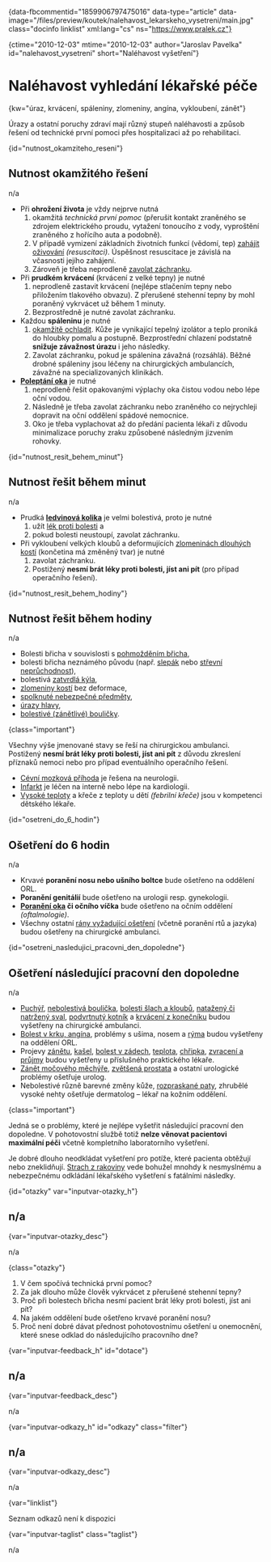 
{data-fbcommentid="1859906797475016" data-type="article" data-image="/files/preview/koutek/nalehavost\_lekarskeho\_vysetreni/main.jpg" class="docinfo linklist" xml:lang="cs" ns="https://www.pralek.cz"}

{ctime="2010-12-03" mtime="2010-12-03" author="Jaroslav Pavelka" id="nalehavost_vysetreni" short="Naléhavost vyšetření"}

# Naléhavost vyhledání lékařské péče

<!-- generated attribute kw by user_updatekw.sh on 2021-11-10, do not edit -->

{kw="úraz, krvácení, spáleniny, zlomeniny, angína, vykloubení, zánět"}

Úrazy a ostatní poruchy zdraví mají různý stupeň naléhavosti a způsob řešení od technické první pomoci přes hospitalizaci až po rehabilitaci.

{id="nutnost\_okamziteho\_reseni"}

## Nutnost okamžitého řešení

n/a

  * Při **ohrožení života** je vždy nejprve nutná 
      1. okamžitá _technická první pomoc_ (přerušit kontakt zraněného se zdrojem elektrického proudu, vytažení tonoucího z vody, vyproštění zraněného z hořícího auta a podobně).
      2. V případě vymizení základních životních funkcí (vědomí, tep) [zahájit oživování][1] _(resuscitaci)_. Úspěšnost resuscitace je závislá na včasnosti jejího zahájení.
      3. Zároveň je třeba neprodleně [zavolat záchranku][2].
  * Při **prudkém krvácení** (krvácení z velké tepny) je nutné 
      1. neprodleně zastavit krvácení (nejlépe stlačením tepny nebo přiložením tlakového obvazu). Z přerušené stehenní tepny by mohl poraněný vykrvácet už během 1 minuty.
      2. Bezprostředně je nutné zavolat záchranku.
  * Každou **spáleninu** je nutné 
      1. [okamžitě ochladit][3]. Kůže je vynikající tepelný izolátor a teplo proniká do hloubky pomalu a postupně. Bezprostřední chlazení podstatně **snižuje závažnost úrazu** i jeho následky.
      2. Zavolat záchranku, pokud je spálenina závažná (rozsáhlá). Běžné drobné spáleniny jsou léčeny na chirurgických ambulancích, závažné na specializovaných klinikách.
  * **[Poleptání oka][4]** je nutné 
      1. neprodleně řešit opakovanými výplachy oka čistou vodou nebo lépe oční vodou.
      2. Následně je třeba zavolat záchranku nebo zraněného co nejrychleji dopravit na oční oddělení spádové nemocnice.
      3. Oko je třeba vyplachovat až do předání pacienta lékaři z důvodu minimalizace poruchy zraku způsobené následným jizvením rohovky.

{id="nutnost\_resit\_behem_minut"}

## Nutnost řešit během minut

n/a

  * Prudká **[ledvinová kolika][5]** je velmi bolestivá, proto je nutné 
      1. užít [lék proti bolesti][6] a
      2. pokud bolesti neustoupí, zavolat záchranku.
  * Při vykloubení velkých kloubů a deformujících [zlomeninách dlouhých kostí][7] (končetina má změněný tvar) je nutné 
      1. zavolat záchranku.
      2. Postižený **nesmí brát léky proti bolesti, jíst ani pít** (pro případ operačního řešení).

{id="nutnost\_resit\_behem_hodiny"}

## Nutnost řešit během hodiny

n/a

  * Bolesti břicha v souvislosti s [pohmožděním břicha][8],
  * bolesti břicha neznámého původu (např. [slepák][9] nebo [střevní neprůchodnost][10]),
  * bolestivá [zatvrdlá kýla][11],
  * [zlomeniny kostí][7] bez deformace,
  * [spolknuté nebezpečné předměty][12],
  * [úrazy hlavy][13],
  * [bolestivé (zánětlivé) bouličky][14].

{class="important"}

Všechny výše jmenované stavy se řeší na chirurgickou ambulanci. Postižený **nesmí brát léky proti bolesti, jíst ani pít** z důvodu zkreslení příznaků nemoci nebo pro případ eventuálního operačního řešení.

  * [Cévní mozková příhoda][15] je řešena na neurologii.
  * [Infarkt][16] je léčen na interně nebo lépe na kardiologii.
  * [Vysoké teploty][17] a křeče z teploty u dětí _(febrilní křeče)_ jsou v kompetenci dětského lékaře.

{id="osetreni\_do\_6_hodin"}

## Ošetření do 6 hodin

n/a

  * Krvavé **poranění nosu nebo ušního boltce** bude ošetřeno na oddělení ORL.
  * **Poranění genitálií** bude ošetřeno na urologii resp. gynekologii.
  * **[Poranění oka][4] či očního víčka** bude ošetřeno na očním oddělení _(oftalmologie)_. 
  * Všechny ostatní [rány vyžadující ošetření][18] (včetně poranění rtů a jazyka) budou ošetřeny na chirurgické ambulanci.

{id="osetreni\_nasledujici\_pracovni\_den\_dopoledne"}

## Ošetření následující pracovní den dopoledne

n/a

  * [Puchýř][19], [nebolestivá boulička][14], [bolesti šlach a kloubů][20], [natažený či natržený sval][21], [podvrtnutý kotník][22] a [krvácení z konečníku][23] budou vyšetřeny na chirurgické ambulanci.
  * [Bolest v krku, angína][24], problémy s ušima, nosem a [rýma][25] budou vyšetřeny na oddělení ORL.
  * Projevy [zánětu][26], [kašel][27], [bolest v zádech][28], [teplota][17], [chřipka][29], [zvracení a průjmy][30] budou vyšetřeny u příslušného praktického lékaře.
  * [Zánět močového měchýře][31], [zvětšená prostata][32] a ostatní urologické problémy ošetřuje urolog.
  * Nebolestivé různě barevné změny kůže, [rozpraskané paty][33], zhrubělé vysoké nehty ošetřuje dermatolog – lékař na kožním oddělení.

{class="important"}

Jedná se o problémy, které je nejlépe vyšetřit následující pracovní den dopoledne. V pohotovostní službě totiž **nelze věnovat pacientovi maximální péči** včetně kompletního laboratorního vyšetření.

Je dobré dlouho neodkládat vyšetření pro potíže, které pacienta obtěžují nebo zneklidňují. [Strach z rakoviny][34] vede bohužel mnohdy k nesmyslnému a nebezpečnému odkládání lékařského vyšetření s fatálními následky.

{id="otazky" var="inputvar-otazky_h"}

## n/a

{var="inputvar-otazky_desc"}

n/a

{class="otazky"}

  1. V čem spočívá technická první pomoc?
  2. Za jak dlouho může člověk vykrvácet z přerušené stehenní tepny?
  3. Proč při bolestech břicha nesmí pacient brát léky proti bolesti, jíst ani pít?
  4. Na jakém oddělení bude ošetřeno krvavé poranění nosu?
  5. Proč není dobré dávat přednost pohotovostnímu ošetření u onemocnění, které snese odklad do následujícího pracovního dne?

{var="inputvar-feedback_h" id="dotace"}

## n/a

{var="inputvar-feedback_desc"}

n/a

{var="inputvar-odkazy_h" id="odkazy" class="filter"}

## n/a

{var="inputvar-odkazy_desc"}

n/a

{var="linklist"}

Seznam odkazů není k dispozici

{var="inputvar-taglist" class="taglist"}

n/a

 [1]: resuscitace
 [2]: zachranka
 [3]: ochlazeni_spaleniny
 [4]: telisko_v_oku
 [5]: mocove_kameny
 [6]: analgetika
 [7]: zlomeniny
 [8]: urazove_boule
 [9]: slepak
 [10]: ileus
 [11]: kyla
 [12]: spolknute_predmety
 [13]: otres_mozku
 [14]: nezhoubne_nadory
 [15]: mrtvice
 [16]: srdecni_infarkt
 [17]: teplota
 [18]: poraneni
 [19]: osetreni_puchyre
 [20]: onemocneni_slach
 [21]: poraneni_svalu
 [22]: vyron_kotniku
 [23]: hemoroidy
 [24]: angina
 [25]: ryma
 [26]: vyvoj_zanetu
 [27]: kasel
 [28]: bolesti_v_zadech
 [29]: chripka
 [30]: travici_potize
 [31]: mocova_infekce
 [32]: prostata
 [33]: plisne_kuze
 [34]: nezhoubny_nebo_zhoubny_nador


